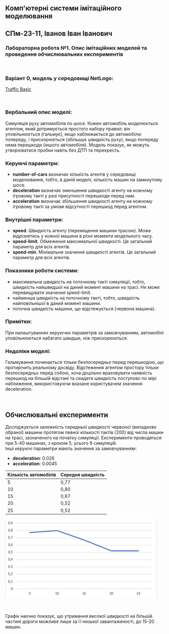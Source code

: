 ## Комп'ютерні системи імітаційного моделювання
## СПм-23-11, **Іванов Іван Іванович**
### Лабораторна робота №**1**. Опис імітаційних моделей та проведення обчислювальних експериментів

<br>

### Варіант 0, модель у середовищі NetLogo:
[Traffic Basic](http://www.netlogoweb.org/launch#http://www.netlogoweb.org/assets/modelslib/Sample%20Models/Social%20Science/Traffic%20Basic.nlogo)

<br>

### Вербальний опис моделі:
Симуляція руху автомобілів по шосе. Кожен автомобіль моделюється агентом, який дотримується простого набору правил: він уповільнюється (гальмує), якщо наближається до автомобілю попереду, і прискорюється (збільшує швидкість руху), якщо попереду нема перешкоди (іншого автомобіля). Модель показує, як можуть утворюватися пробки навіть без ДТП та перехресть.

### Керуючі параметри:
- **number-of-cars** визначає кількість агентів у середовищі моделювання, тобто, в даній моделі, кількість машин на замкнутому шосе.
- **deceleration** визначає зменшення швидкості агенту на кожному ігровому такті у разі присутності перешкоди перед ним.
- **acceleration** визначає збільшення швидкості агенту на кожному ігровому такті за умови відсутності перешкод перед агентом.

### Внутрішні параметри:
- **speed**. Швидкість агенту (переміщення машини трасою). Може відрізнятись у кожної машини в різні моменти модельного часу.
- **speed-limit**. Обмеження максимальної швидкості. Це загальний параметр для всіх агентів.
- **speed-min**. Мінімальне значення швидкості агентів. Це загальний параметр для всіх агентів.

### Показники роботи системи:
- максимальна швидкість на поточному такті симуляції, тобто, швидкість найшвидшої на даний момент машини на трасі. Не може перевищувати значення speed-limit.
- найменша швидкість на поточному такті, тобто, швидкість найповільнішої в даний момент машини.
- поточна швидкість машини, що відстежується (червона машина).

### Примітки:
При налаштуваннях керуючих параметрів за замовчуванням, автомобілі уповільнюються набагато швидше, ніж прискорюються.

### Недоліки моделі:
Гальмування починається тільки безпосередньо перед перешкодою, що протирічить реальному досвіду. Відстеження агентом простору тільки безпосередньо перед собою, хоча доцільно враховувати наявність перешкод на більшій відстані та скидати швидкість поступово по мірі наближення, використовуючи вказане користувачем значення deceleration.

<br>

## Обчислювальні експерименти
Досліджується залежність середньої швидкості червоної (випадково обраної) машини протягом певної кількості тактів (200) від числа машин на трасі, зазначеного на початку симуляції.
Експерименти проводяться при 5-40 машинах, з кроком 5, усього 8 симуляцій.  
Інші керуючі параметри мають значення за замовчуванням:
- **deceleration**: 0.026
- **acceleration**: 0.0045

<table>
<thead>
<tr><th>Кількість автомобілів</th><th>Середня швидкість</th></tr>
</thead>
<tbody>
<tr><td>5</td><td>0,77</td></tr>
<tr><td>10</td><td>0,80</td></tr>
<tr><td>15</td><td>0,67</td></tr>
<tr><td>20</td><td>0,52</td></tr>
<tr><td>25</td><td>0,52</td></tr>
</tbody>
</table>

![Залежність середньої швидкості пересування від завантаженості траси](fig1.png)

<br>

Графік наочно показує, що утримання високої швидкості на більшій частині дороги можливе лише за її низької завантаженості, до 15-20 машин.
